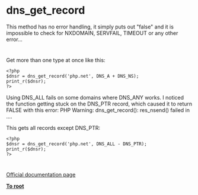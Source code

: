 # dns_get_record



This method has no error handling, it simply puts out "false" and it is impossible to check for NXDOMAIN, SERVFAIL, TIMEOUT or any other error...  

#

Get more than one type at once like this:<br>

```
<?php
$dnsr = dns_get_record('php.net', DNS_A + DNS_NS);
print_r($dnsr);
?>
```


Using DNS_ALL fails on some domains where DNS_ANY works. I noticed the function getting stuck on the DNS_PTR record, which caused it to return FALSE with this error:
PHP Warning:  dns_get_record(): res_nsend() failed in ....

This gets all records except DNS_PTR:


```
<?php
$dnsr = dns_get_record('php.net', DNS_ALL - DNS_PTR);
print_r($dnsr);
?>
```
  

#

[Official documentation page](https://www.php.net/manual/en/function.dns-get-record.php)

**[To root](/README.md)**